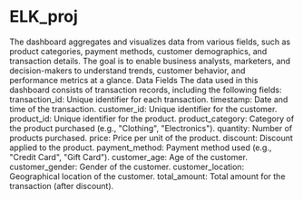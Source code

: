   # ELK_proj

The dashboard aggregates and visualizes data from various fields, such as product categories, payment methods, customer demographics, and transaction details. The goal is to enable business analysts, marketers, and decision-makers to understand trends, customer behavior, and performance metrics at a glance.
Data Fields
The data used in this dashboard consists of transaction records, including the following fields:
transaction_id: Unique identifier for each transaction.
timestamp: Date and time of the transaction.
customer_id: Unique identifier for the customer.
product_id: Unique identifier for the product.
product_category: Category of the product purchased (e.g., "Clothing", "Electronics").
quantity: Number of products purchased.
price: Price per unit of the product.
discount: Discount applied to the product.
payment_method: Payment method used (e.g., "Credit Card", "Gift Card").
customer_age: Age of the customer.
customer_gender: Gender of the customer.
customer_location: Geographical location of the customer.
total_amount: Total amount for the transaction (after discount).




